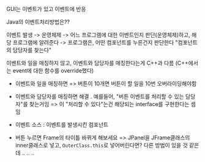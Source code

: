 GUI는 이벤트가 있고 이벤트에 반응

Java의 이벤트처리방법은??


이벤트 발생 -> 운영체제 -> 어느 프로그램에 대한 이벤트인지 판단(운영체제)하고, 해당 프로그램에 알려준다
-> 프로그램은, 어떤 컴포넌트를 누른건지 판단한다
"컴포넌트의 담당자를 찾는다"

이벤트와 일을 매칭하지 않고, 이벤트와 담당자를 매칭한다는게 C++과 다름 (C++에서는 event에 대한 함수를 override했다)

- 이벤트와 일을 매칭하면 => 버튼이 10개면 버튼이 할 일을 10번 오버라이딩해야함
- 이벤트와 담당자를 매칭하면 해결 . 예를들어, "버튼 이벤트를 처리할 수 있는 담당자"를 찾는거임 => 이 "처리할 수 있다"는건 해당되는 interface를 구현한다는 셈임

- 이벤트 소스 : 이벤트를 발생시킨 컴포넌트
- 버튼 누르면 Frame의 타이틀 바뀌게 해보세요
	=> JPanel을 JFrame클래스의 inner클래스로 넣고, `OuterClass.this`로 넣어버린다면?
	다른 방법이 있을 것 같은데 .. .. .. 